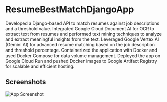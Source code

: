 # ResumeBestMatchDjangoApp


Developed a Django-based API to match resumes against job descriptions and a threshold value.
Integrated Google Cloud Document AI for OCR to extract text from resumes and performed text mining techniques to analyze and extract meaningful insights from the text.
Leveraged Google Vertex AI (Gemini AI) for advanced resume matching based on the job description and threshold percentage.
Containerized the application with Docker and used Docker Compose for data volume management.
Deployed the app on Google Cloud Run and pushed Docker images to Google Artifact Registry for scalable and efficient hosting.

## Screenshots

![App Screenshot](https://github.com/user-attachments/assets/284bb4a3-757a-454a-9a13-e3e6ef33efb4)

